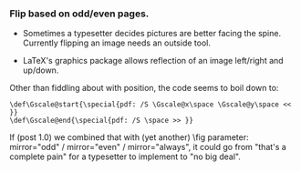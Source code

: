 
### Flip based on odd/even pages.

* Sometimes a typesetter decides pictures are better facing the spine. Currently 
flipping an image needs an outside tool.

* LaTeX's graphics package allows reflection of an image left/right and up/down.

Other than fiddling about with position, the  code seems to boil down to:
```
\def\Gscale@start{\special{pdf: /S \Gscale@x\space \Gscale@y\space << }}
\def\Gscale@end{\special{pdf: /S \space >> }}
```

If (post 1.0) we combined that with (yet another) \fig parameter: mirror="odd" / mirror="even" / mirror="always", it could go from "that's a complete pain" for a typesetter to implement to "no big deal". 
